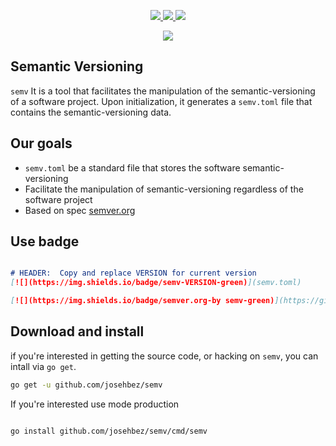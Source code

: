 
<p align="center">  
  <a href="#">
    <img src="https://img.shields.io/github/go-mod/go-version/josehbez/semver">
  </a>
  <a href="LICENSE">
    <img src="https://img.shields.io/github/license/josehbez/semver?style=flat-square" />
  </a>
  <a href="semv.toml">
    <img src="https://img.shields.io/badge/semv-1.0.3-green">
  </a>
</p>
<p align="center">  
  <a href="https://github.com/josehbez/semv">
    <img src="https://img.shields.io/badge/semver.org-by semv-green">
  </a>
</p>

## Semantic Versioning

`semv` It is a tool that facilitates the manipulation of the semantic-versioning of a software project. Upon initialization, it generates a `semv.toml` file that contains the semantic-versioning data. 



## Our goals

* `semv.toml` be a standard file that stores the software semantic-versioning
* Facilitate the manipulation of semantic-versioning regardless of the software project
* Based on spec [semver.org](http://semver.org)


## Use badge
```markdown

# HEADER:  Copy and replace VERSION for current version 
[![](https://img.shields.io/badge/semv-VERSION-green)](semv.toml)

[![](https://img.shields.io/badge/semver.org-by semv-green)](https://github.com/josehbez/semv)

```

## Download and install

if you're interested  in getting the source code, or hacking on `semv`, you can intall via `go get`. 

```bash
go get -u github.com/josehbez/semv
```

If you're interested use mode production 
```bash

go install github.com/josehbez/semv/cmd/semv

```


